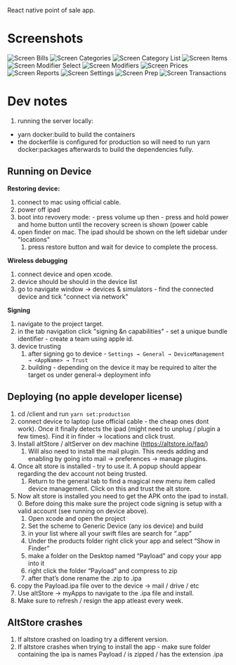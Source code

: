 React native point of sale app.

# Screenshots

![Screen Bills](/assets/screen-bills.png?raw=true "Screen Bills")
![Screen Categories](/assets/screen-categories.png?raw=true "Screen Categories")
![Screen Category List](/assets/screen-category-list.png?raw=true "Screen Category List")
![Screen Items](/assets/screen-items.png?raw=true "Screen Items")
![Screen Modifier Select](/assets/screen-modifier-select.png?raw=true "Screen Modifier Select")
![Screen Modifiers](/assets/screen-modifiers.png?raw=true "Screen Modifiers")
![Screen Prices](/assets/screen-prices.png?raw=true "Screen Prices")
![Screen Reports](/assets/screen-reports.png?raw=true "Screen Reports")
![Screen Settings](/assets/screen-settings.png?raw=true "Screen Settings")
![Screen Prep](/assets/screen-prep.png?raw=true "Screen Prep")
![Screen Transactions](/assets/screen-transactions.png?raw=true "Screen Transactions")

# Dev notes

1. running the server locally:

- yarn docker:build to build the containers
- the dockerfile is configured for production so will need to run yarn docker:packages afterwards to build the dependencies fully.

## Running on Device

**Restoring device:**

1. connect to mac using official cable.
2. power off ipad
3. boot into revovery mode: - press volume up then - press and hold power and home button until the recovery screen is shown (power cable
4. open finder on mac. The ipad should be shown on the left sidebar under "locations"
   1. press restore button and wait for device to complete the process.

**Wireless debugging**

1. connect device and open xcode.
2. device should be should in the device list
3. go to navigate window -> devices & simulators - find the connected device and tick "connect via network"

**Signing**

1. navigate to the project target.
2. in the tab navigation click "signing &n capabilities" - set a unique bundle identifier - create a team using apple id.
3. device trusting
   1. after signing go to device - `Settings → General → DeviceManagement → <AppName> → Trust`
   2. building - depending on the device it may be required to alter the target os under general-> deployment info

## Deploying (no apple developer license)

1. cd /client and run `yarn set:production`
2. connect device to laptop (use official cable - the cheap ones dont work). Once it finally detects the ipad (might need to unplug / plugin a few times). Find it in finder -> locations and click trust.
3. Install altStore / altServer on dev machine (https://altstore.io/faq/)
   1. Will also need to install the mail plugin. This needs adding and enabling by going into mail -> preferences -> manage plugins.
4. Once alt store is installed - try to use it. A popup should appear regarding the dev account not being trusted.
   1. Return to the general tab to find a magical new menu item called device management. Click on this and trust the alt store.
5. Now alt store is installed you need to get the APK onto the ipad to install. 0. Before doing this make sure the project code signing is setup with a valid account (see running on device above).
   1. Open xcode and open the project
   2. Set the scheme to Generic Device (any ios device) and build
   3. in your list where all your swift files are search for “.app”
   4. Under the products folder right click your app and select “Show in Finder”
   5. make a folder on the Desktop named “Payload” and copy your app into it
   6. right click the folder “Payload” and compress to zip
   7. after that’s done rename the .zip to .ipa
6. copy the Payload.ipa file over to the device -> mail / drive / etc
7. Use altStore -> myApps to navigate to the .ipa file and install.
8. Make sure to refresh / resign the app atleast every week.

## AltStore crashes

1. If altstore crashed on loading try a different version.
2. If altstore crashes when trying to install the app - make sure folder containing the ipa is names Payload / is zipped / has the extension .ipa
